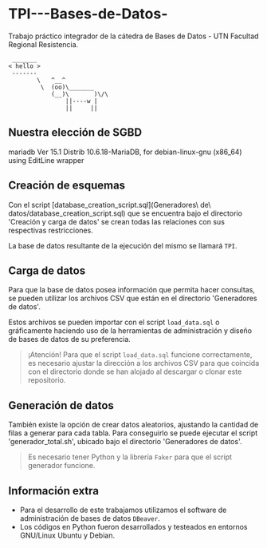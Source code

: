 # TPI---Bases-de-Datos-
Trabajo práctico integrador de la cátedra de Bases de Datos - UTN Facultad Regional Resistencia.

```ascii
 _______
< hello >
 -------
        \   ^__^
         \  (oo)\_______
            (__)\       )\/\
                ||----w |
                ||     ||
```

## Nuestra elección de SGBD
mariadb  Ver 15.1 Distrib 10.6.18-MariaDB, for debian-linux-gnu (x86_64) using  EditLine wrapper

## Creación de esquemas
Con el script [database_creation_script.sql](Generadores\ de\ datos/database_creation_script.sql) que se encuentra bajo el directorio 'Creación y carga de datos' se crean todas las relaciones con sus respectivas restricciones.

La base de datos resultante de la ejecución del mismo se llamará `TPI`.

## Carga de datos
Para que la base de datos posea información que permita hacer consultas, se pueden utilizar los archivos CSV que están en el directorio 'Generadores de datos'.

Estos archivos se pueden importar con el script `load_data.sql` o gráficamente haciendo uso de la herramientas de administración y diseño de bases de datos de su preferencia.

> ¡Atención! Para que el script `load_data.sql` funcione correctamente, es necesario ajustar la dirección a los archivos CSV para que coincida con el directorio donde se han alojado al descargar o clonar este repositorio.

## Generación de datos
También existe la opción de crear datos aleatorios, ajustando la cantidad de filas a generar para cada tabla. Para conseguirlo se puede ejecutar el script 'generador_total.sh', ubicado bajo el directorio 'Generadores de datos'. 

> Es necesario tener Python y la librería `Faker` para que el script generador funcione.

## Información extra
* Para el desarrollo de este trabajamos utilizamos el software de administración de bases de datos `DBeaver`.
* Los códigos en Python fueron desarrollados y testeados en entornos GNU/Linux Ubuntu y Debian.
